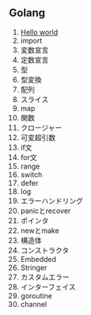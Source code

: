 ## Golang

1. [Hello world](1.Hello+world.md)
2. import
3. 変数宣言
4. 定数宣言
5. 型
6. 型変換
7. 配列
8. スライス
9. map
10. 関数
11. クロージャー
12. 可変超引数
13. if文
14. for文
15. range
16. switch
17. defer
18. log
19. エラーハンドリング
20. panicとrecover
21. ポインタ
22. newとmake
23. 構造体
24. コンストラクタ
25. Embedded
26. Stringer
27. カスタムエラー
28. インターフェイス
29. goroutine
30. channel
